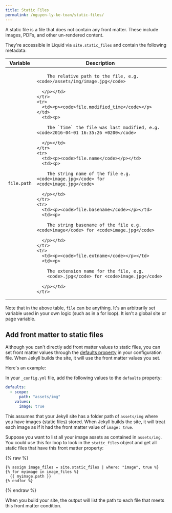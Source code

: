 ```yaml
---
title: Static Files
permalink: /nguyen-ly-ke-toan/static-files/
---
```

A static file is a file that does not contain any front matter. These
include images, PDFs, and other un-rendered content.

They're accessible in Liquid via `site.static_files` and contain the
following metadata:

<div class="mobile-side-scroller">
<table>
  <thead>
    <tr>
      <th>Variable</th>
      <th>Description</th>
    </tr>
  </thead>
  <tbody>
    <tr>
      <td><p><code>file.path</code></p></td>
      <td><p>

        The relative path to the file, e.g. <code>/assets/img/image.jpg</code>

      </p></td>
    </tr>
    <tr>
      <td><p><code>file.modified_time</code></p></td>
      <td><p>

        The `Time` the file was last modified, e.g. <code>2016-04-01 16:35:26 +0200</code>

      </p></td>
    </tr>
    <tr>
      <td><p><code>file.name</code></p></td>
      <td><p>

        The string name of the file e.g. <code>image.jpg</code> for <code>image.jpg</code>

      </p></td>
    </tr>
    <tr>
      <td><p><code>file.basename</code></p></td>
      <td><p>

        The string basename of the file e.g. <code>image</code> for <code>image.jpg</code>

      </p></td>
    </tr>
    <tr>
      <td><p><code>file.extname</code></p></td>
      <td><p>

        The extension name for the file, e.g.
        <code>.jpg</code> for <code>image.jpg</code>

      </p></td>
    </tr>
  </tbody>
</table>
</div>

Note that in the above table, `file` can be anything. It's an arbitrarily set variable used in your own logic (such as in a for loop). It isn't a global site or page variable.

## Add front matter to static files

Although you can't directly add front matter values to static files, you can set front matter values through the [defaults property](/nguyen-ly-ke-toan/configuration/front-matter-defaults/) in your configuration file. When Jekyll builds the site, it will use the front matter values you set.

Here's an example:

In your `_config.yml` file, add the following values to the `defaults` property:

```yaml
defaults:
  - scope:
      path: "assets/img"
    values:
      image: true
```

This assumes that your Jekyll site has a folder path of `assets/img` where  you have images (static files) stored. When Jekyll builds the site, it will treat each image as if it had the front matter value of `image: true`.

Suppose you want to list all your image assets as contained in `assets/img`. You could use this for loop to look in the `static_files` object and get all static files that have this front matter property:

{% raw %}
```liquid
{% assign image_files = site.static_files | where: "image", true %}
{% for myimage in image_files %}
  {{ myimage.path }}
{% endfor %}
```
{% endraw %}

When you build your site, the output will list the path to each file that meets this front matter condition.
